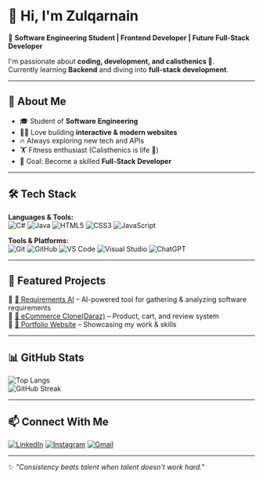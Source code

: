 # 👋 Hi, I'm Zulqarnain  

🚀 **Software Engineering Student | Frontend Developer | Future Full-Stack Developer**  

I'm passionate about **coding, development, and calisthenics 💪**.  
Currently learning **Backend** and diving into **full-stack development**.  

---

## 🌟 About Me  
- 🎓 Student of **Software Engineering**  
- 👨‍💻 Love building **interactive & modern websites**  
- 🔥 Always exploring new tech and APIs  
- 🏋️ Fitness enthusiast (Calisthenics is life 💯)  
- 🎯 Goal: Become a skilled **Full-Stack Developer**  

---

## 🛠️ Tech Stack  

**Languages & Tools:**  
![C#](https://img.shields.io/badge/C%23-239120?style=for-the-badge&logo=c-sharp&logoColor=white)
![Java](https://img.shields.io/badge/Java-007396?style=for-the-badge&logo=java&logoColor=white) 
![HTML5](https://img.shields.io/badge/HTML5-E34F26?style=for-the-badge&logo=html5&logoColor=white) 
![CSS3](https://img.shields.io/badge/CSS3-1572B6?style=for-the-badge&logo=css3&logoColor=white)
![JavaScript](https://img.shields.io/badge/JavaScript-F7DF1E?style=for-the-badge&logo=javascript&logoColor=black)

**Tools & Platforms:**  
![Git](https://img.shields.io/badge/Git-F05032?style=for-the-badge&logo=git&logoColor=white)
![GitHub](https://img.shields.io/badge/GitHub-181717?style=for-the-badge&logo=github&logoColor=white)
![VS Code](https://img.shields.io/badge/VSCode-007ACC?style=for-the-badge&logo=visual-studio-code&logoColor=white)
![Visual Studio](https://img.shields.io/badge/Visual%20Studio-5C2D91?style=for-the-badge&logo=visual-studio&logoColor=white)
![ChatGPT](https://img.shields.io/badge/ChatGPT-412991?style=for-the-badge&logo=openai&logoColor=white)

---

## 📌 Featured Projects  
🔹 [🤖 Requirements AI](#) – AI-powered tool for gathering & analyzing software requirements  
🔹 [🛒 eCommerce Clone(Daraz)](https://zulqarnain-daraz.netlify.app/) – Product, cart, and review system  
🔹 [📂 Portfolio Website](https://zulqarnain-2025.netlify.app/) – Showcasing my work & skills  

---

## 📊 GitHub Stats  

![Top Langs](https://github-readme-stats.vercel.app/api/top-langs/?username=zulqarnain-07&layout=compact&theme=tokyonight)  
![GitHub Streak](https://github-readme-streak-stats.herokuapp.com?user=zulqarnain-07&theme=tokyonight&hide_border=false)  

---

## 📫 Connect With Me  
[![LinkedIn](https://img.shields.io/badge/LinkedIn-0A66C2?style=for-the-badge&logo=linkedin&logoColor=white)](https://linkedin.com/in/zulqarnain-linked)
[![Instagram](https://img.shields.io/badge/Instagram-E4405F?style=for-the-badge&logo=instagram&logoColor=white)](https://www.instagram.com/i._.zackk/)
[![Gmail](https://img.shields.io/badge/Gmail-D14836?style=for-the-badge&logo=gmail&logoColor=white)](mailto:thatshigh78@gmail.com)

---

✨ _"Consistency beats talent when talent doesn’t work hard."_  
